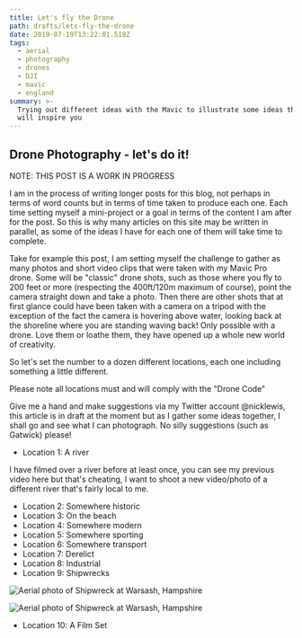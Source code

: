 ```yaml
---
title: Let's fly the Drone
path: drafts/lets-fly-the-drone
date: 2019-07-19T13:22:01.518Z
tags:
  - aerial
  - photography
  - drones
  - DJI
  - mavic
  - england
summary: >-
  Trying out different ideas with the Mavic to illustrate some ideas that I hope
  will inspire you
---
```

## Drone Photography - let's do it!

NOTE: THIS POST IS A WORK IN PROGRESS

I am in the process of writing longer posts for this blog, not perhaps in terms of word counts but in terms of time taken to produce each one. Each time setting myself a mini-project or a goal in terms of the content I am after for the post. So this is why many articles on this site may be written in parallel, as some of the ideas I have for each one of them will take time to complete.

Take for example this post, I am setting myself the challenge to gather as many photos and short video clips that were taken with my Mavic Pro drone. Some will be "classic" drone shots, such as those where you fly to 200 feet or more (respecting the 400ft/120m maximum of course), point the camera straight down and take a photo. Then there are other shots that at first glance could have been taken with a camera on a tripod with the exception of the fact the camera is hovering above water, looking back at the shoreline where you are standing waving back! Only possible with a drone. Love them or loathe them, they have opened up a whole new world of creativity.

So let's set the number to a dozen different locations, each one including something a little different. 

Please note all locations must and will comply with the "Drone Code"

Give me a hand and make suggestions via my Twitter account @nicklewis, this article is in draft at the moment but as I gather some ideas together, I shall go and see what I can photograph. No silly suggestions (such as Gatwick) please!

* Location 1: A river

I have filmed over a river before at least once, you can see my previous video here but that's cheating, I want to shoot a new video/photo of a different river that's fairly local to me.

* Location 2: Somewhere historic
* Location 3: On the beach
* Location 4: Somewhere modern
* Location 5: Somewhere sporting
* Location 6: Somewhere transport
* Location 7: Derelict
* Location 8: Industrial
* Location 9: Shipwrecks

![Aerial photo of Shipwreck at Warsash, Hampshire](/images/uploads/dji_0002.jpeg "Aerial photo of Shipwreck at Warsash, Hampshire (original photo)")

![Aerial photo of Shipwreck at Warsash, Hampshire](/images/uploads/dji_0002-2.jpeg "Aerial photo of Shipwreck at Warsash, Hampshire (cropped photo)")

* Location 10: A Film Set
